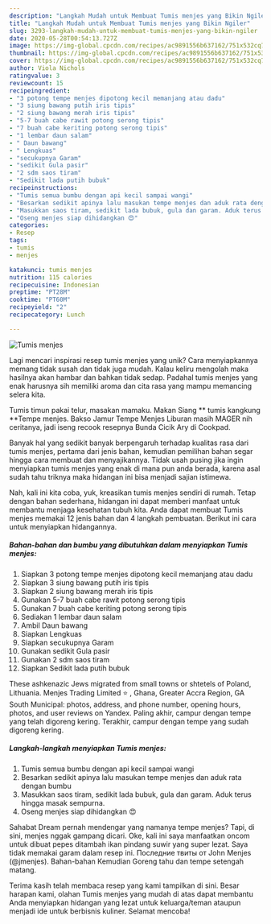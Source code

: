 ```yaml
---
description: "Langkah Mudah untuk Membuat Tumis menjes yang Bikin Ngiler"
title: "Langkah Mudah untuk Membuat Tumis menjes yang Bikin Ngiler"
slug: 3293-langkah-mudah-untuk-membuat-tumis-menjes-yang-bikin-ngiler
date: 2020-05-28T00:54:13.727Z
image: https://img-global.cpcdn.com/recipes/ac9891556b637162/751x532cq70/tumis-menjes-foto-resep-utama.jpg
thumbnail: https://img-global.cpcdn.com/recipes/ac9891556b637162/751x532cq70/tumis-menjes-foto-resep-utama.jpg
cover: https://img-global.cpcdn.com/recipes/ac9891556b637162/751x532cq70/tumis-menjes-foto-resep-utama.jpg
author: Viola Nichols
ratingvalue: 3
reviewcount: 15
recipeingredient:
- "3 potong tempe menjes dipotong kecil memanjang atau dadu"
- "3 siung bawang putih iris tipis"
- "2 siung bawang merah iris tipis"
- "5-7 buah cabe rawit potong serong tipis"
- "7 buah cabe keriting potong serong tipis"
- "1 lembar daun salam"
- " Daun bawang"
- " Lengkuas"
- "secukupnya Garam"
- "sedikit Gula pasir"
- "2 sdm saos tiram"
- "Sedikit lada putih bubuk"
recipeinstructions:
- "Tumis semua bumbu dengan api kecil sampai wangi"
- "Besarkan sedikit apinya lalu masukan tempe menjes dan aduk rata dengan bumbu"
- "Masukkan saos tiram, sedikit lada bubuk, gula dan garam. Aduk terus hingga masak sempurna."
- "Oseng menjes siap dihidangkan 😍"
categories:
- Resep
tags:
- tumis
- menjes

katakunci: tumis menjes 
nutrition: 115 calories
recipecuisine: Indonesian
preptime: "PT28M"
cooktime: "PT60M"
recipeyield: "2"
recipecategory: Lunch

---
```



![Tumis menjes](https://img-global.cpcdn.com/recipes/ac9891556b637162/751x532cq70/tumis-menjes-foto-resep-utama.jpg)

Lagi mencari inspirasi resep tumis menjes yang unik? Cara menyiapkannya memang tidak susah dan tidak juga mudah. Kalau keliru mengolah maka hasilnya akan hambar dan bahkan tidak sedap. Padahal tumis menjes yang enak harusnya sih memiliki aroma dan cita rasa yang mampu memancing selera kita.

Tumis timun pakai telur, masakan mamaku. Makan Siang ** tumis kangkung **Tempe menjes. Bakso Jamur Tempe Menjes Liburan masih MAGER nih ceritanya, jadi iseng recook resepnya Bunda Cicik Ary di Cookpad.

Banyak hal yang sedikit banyak berpengaruh terhadap kualitas rasa dari tumis menjes, pertama dari jenis bahan, kemudian pemilihan bahan segar hingga cara membuat dan menyajikannya. Tidak usah pusing jika ingin menyiapkan tumis menjes yang enak di mana pun anda berada, karena asal sudah tahu triknya maka hidangan ini bisa menjadi sajian istimewa.


Nah, kali ini kita coba, yuk, kreasikan tumis menjes sendiri di rumah. Tetap dengan bahan sederhana, hidangan ini dapat memberi manfaat untuk membantu menjaga kesehatan tubuh kita. Anda dapat membuat Tumis menjes memakai 12 jenis bahan dan 4 langkah pembuatan. Berikut ini cara untuk menyiapkan hidangannya.

<!--inarticleads1-->

##### Bahan-bahan dan bumbu yang dibutuhkan dalam menyiapkan Tumis menjes:

1. Siapkan 3 potong tempe menjes dipotong kecil memanjang atau dadu
1. Siapkan 3 siung bawang putih iris tipis
1. Siapkan 2 siung bawang merah iris tipis
1. Gunakan 5-7 buah cabe rawit potong serong tipis
1. Gunakan 7 buah cabe keriting potong serong tipis
1. Sediakan 1 lembar daun salam
1. Ambil  Daun bawang
1. Siapkan  Lengkuas
1. Siapkan secukupnya Garam
1. Gunakan sedikit Gula pasir
1. Gunakan 2 sdm saos tiram
1. Siapkan Sedikit lada putih bubuk


These ashkenazic Jews migrated from small towns or shtetels of Poland, Lithuania. Menjes Trading Limited ⭐ , Ghana, Greater Accra Region, GA South Municipal: photos, address, and phone number, opening hours, photos, and user reviews on Yandex. Paling akhir, campur dengan tempe yang telah digoreng kering. Terakhir, campur dengan tempe yang sudah digoreng kering. 

<!--inarticleads2-->

##### Langkah-langkah menyiapkan Tumis menjes:

1. Tumis semua bumbu dengan api kecil sampai wangi
1. Besarkan sedikit apinya lalu masukan tempe menjes dan aduk rata dengan bumbu
1. Masukkan saos tiram, sedikit lada bubuk, gula dan garam. Aduk terus hingga masak sempurna.
1. Oseng menjes siap dihidangkan 😍


Sahabat Dream pernah mendengar yang namanya tempe menjes? Tapi, di sini, menjes nggak gampang dicari. Oke, kali ini saya manfaatkan oncom untuk dibuat pepes ditambah ikan pindang suwir yang super lezat. Saya tidak memakai garam dalam resep ini. Последние твиты от John Menjes (@jmenjes). Bahan-bahan Kemudian Goreng tahu dan tempe setengah matang. 

Terima kasih telah membaca resep yang kami tampilkan di sini. Besar harapan kami, olahan Tumis menjes yang mudah di atas dapat membantu Anda menyiapkan hidangan yang lezat untuk keluarga/teman ataupun menjadi ide untuk berbisnis kuliner. Selamat mencoba!
